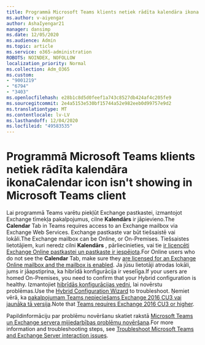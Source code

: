 ```yaml
---
title: Programmā Microsoft Teams klients netiek rādīta kalendāra ikona
ms.author: v-aiyengar
author: AshaIyengar21
manager: dansimp
ms.date: 12/05/2020
ms.audience: Admin
ms.topic: article
ms.service: o365-administration
ROBOTS: NOINDEX, NOFOLLOW
localization_priority: Normal
ms.collection: Adm_O365
ms.custom:
- "9001219"
- "6794"
- "3403"
ms.openlocfilehash: e28b1c8d5d0feef1a743c8527db424af4c205fe9
ms.sourcegitcommit: 2e4a5153e530bf15744a52e982eeb0d99757e9d2
ms.translationtype: MT
ms.contentlocale: lv-LV
ms.lasthandoff: 12/04/2020
ms.locfileid: "49583535"
---
```

# <a name="calendar-icon-isnt-showing-in-microsoft-teams-client"></a><span data-ttu-id="f63d9-102">Programmā Microsoft Teams klients netiek rādīta kalendāra ikona</span><span class="sxs-lookup"><span data-stu-id="f63d9-102">Calendar icon isn't showing in Microsoft Teams client</span></span>

<span data-ttu-id="f63d9-103">Lai programmā Teams varētu piekļūt Exchange pastkastei, izmantojot Exchange tīmekļa pakalpojumus, cilne **Kalendārs** ir jāpievieno.</span><span class="sxs-lookup"><span data-stu-id="f63d9-103">The **Calendar** Tab in Teams requires access to an Exchange mailbox via Exchange Web Services.</span></span> <span data-ttu-id="f63d9-104">Exchange pastkaste var būt tiešsaistē vai lokāli.</span><span class="sxs-lookup"><span data-stu-id="f63d9-104">The Exchange mailbox can be Online, or On-Premises.</span></span> <span data-ttu-id="f63d9-105">Tiešsaistes lietotājiem, kuri neredz cilni **Kalendārs** , pārliecinieties, vai tie [ir licencēti Exchange Online pastkastei un pastkaste ir iespējota](https://docs.microsoft.com/exchange/recipients-in-exchange-online/create-user-mailboxes).</span><span class="sxs-lookup"><span data-stu-id="f63d9-105">For Online users who do not see the **Calendar** Tab, make sure they [are licensed for an Exchange Online mailbox and the mailbox is enabled](https://docs.microsoft.com/exchange/recipients-in-exchange-online/create-user-mailboxes).</span></span> <span data-ttu-id="f63d9-106">Ja jūsu lietotāji atrodas lokāli, jums ir jāapstiprina, ka hibrīdā konfigurācija ir veselīga.</span><span class="sxs-lookup"><span data-stu-id="f63d9-106">If your users are homed On-Premises, you need to confirm that your Hybrid configuration is healthy.</span></span> <span data-ttu-id="f63d9-107">Izmantojiet [hibrīdās konfigurācijas vedni](https://docs.microsoft.com/exchange/hybrid-deployment/hybrid-agent), lai novērstu problēmas.</span><span class="sxs-lookup"><span data-stu-id="f63d9-107">Use the [Hybrid Configuration Wizard](https://docs.microsoft.com/exchange/hybrid-deployment/hybrid-agent) to troubleshoot.</span></span> <span data-ttu-id="f63d9-108">Ņemiet vērā, ka [pakalpojumam Teams nepieciešams Exchange 2016 CU3 vai jaunāka tā versija](https://docs.microsoft.com/microsoftteams/exchange-teams-interact).</span><span class="sxs-lookup"><span data-stu-id="f63d9-108">Note that [Teams requires Exchange 2016 CU3 or higher](https://docs.microsoft.com/microsoftteams/exchange-teams-interact).</span></span>

<span data-ttu-id="f63d9-109">Papildinformāciju par problēmu novēršanu skatiet rakstā [Microsoft Teams un Exchange servera mijiedarbības problēmu novēršana](https://docs.microsoft.com/microsoftteams/troubleshoot/known-issues/teams-exchange-interaction-issue).</span><span class="sxs-lookup"><span data-stu-id="f63d9-109">For more information and troubleshooting steps, see [Troubleshoot Microsoft Teams and Exchange Server interaction issues](https://docs.microsoft.com/microsoftteams/troubleshoot/known-issues/teams-exchange-interaction-issue).</span></span>
